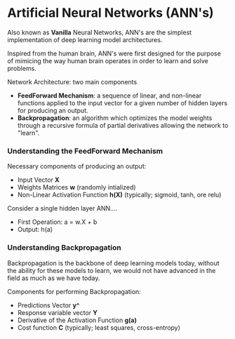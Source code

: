# Artificial Neural Networks (ANN's)

Also known as **Vanilla** Neural Networks, ANN's are the simplest implementation of deep learning model architectures.

Inspired from the human brain, ANN's were first designed for the purpose of mimicing the way human brain operates in order to learn and solve problems.

Network Architecture: two main components
* **FeedForward Mechanism**: a sequence of linear, and non-linear functions applied to the input vector for a given number of hidden layers for producing an output.
* **Backpropagation**: an algorithm which optimizes the model weights through a recursive formula of partial derivatives allowing the network to "learn".

### Understanding the FeedForward Mechanism

Necessary components of producing an output:
* Input Vector **X**
* Weights Matrices **w** (randomly intialized)
* Non-Linear Activation Function **h(X)** (typically; sigmoid, tanh, ore relu)

Consider a single hidden layer ANN....
* First Operation: a = w.X + b
* Output: h(a)


### Understanding Backpropagation

Backpropagation is the backbone of deep learning models today, without the ability for these models to learn, we would not have advanced in the field as much as we have today.

Components for performing Backpropagation:
* Predictions Vector **y^**
* Response variable vector **Y**
* Derivative of the Activation Function **g(a)**
* Cost function **C** (typically; least squares, cross-entropy)
